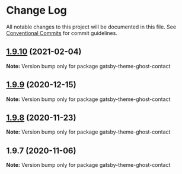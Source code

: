 # Change Log

All notable changes to this project will be documented in this file.
See [Conventional Commits](https://conventionalcommits.org) for commit guidelines.

## [1.9.10](http://github.com/styxlab/gatsby-theme-try-ghost/tree/master/packages/gatsby-theme-ghost-contact/compare/gatsby-theme-ghost-contact@1.9.9...gatsby-theme-ghost-contact@1.9.10) (2021-02-04)

**Note:** Version bump only for package gatsby-theme-ghost-contact





## [1.9.9](http://github.com/styxlab/gatsby-theme-try-ghost/tree/master/packages/gatsby-theme-ghost-contact/compare/gatsby-theme-ghost-contact@1.9.8...gatsby-theme-ghost-contact@1.9.9) (2020-12-15)

**Note:** Version bump only for package gatsby-theme-ghost-contact





## [1.9.8](http://github.com/styxlab/gatsby-theme-try-ghost/tree/master/packages/gatsby-theme-ghost-contact/compare/gatsby-theme-ghost-contact@1.9.7...gatsby-theme-ghost-contact@1.9.8) (2020-11-23)

**Note:** Version bump only for package gatsby-theme-ghost-contact





## 1.9.7 (2020-11-06)

**Note:** Version bump only for package gatsby-theme-ghost-contact
